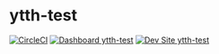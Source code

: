 # ytth-test

[![CircleCI](https://circleci.com/gh/ytthytth/ytth-test.svg?style=shield)](https://circleci.com/gh/ytthytth/ytth-test)
[![Dashboard ytth-test](https://img.shields.io/badge/dashboard-ytth_test-yellow.svg)](https://dashboard.pantheon.io/sites/ee20702f-b095-4bd9-8166-134c323c34f9#dev/code)
[![Dev Site ytth-test](https://img.shields.io/badge/site-ytth_test-blue.svg)](http://dev-ytth-test.pantheonsite.io/)
